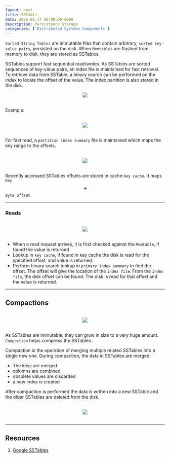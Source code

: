```yaml
---
layout: post
title: SSTable
date: 2022-01-17 00:00:00-0000
description: Persistance Storage
categories: ['Distributed Systems Components']
---
```


`Sorted String Tables` are immutable files that contain arbitrary, `sorted key-value pairs`, persisted on the disk. When `Memtables` are flushed from memory to disk, they are stored as SSTables. 

SSTables support fast sequential read/writes. As SSTables are sorted sequences of key-value pairs, an index file is maintained for fast retrieval. To retrieve data from SSTable, a binary search can be performed on the index to locate the offset of the value. The index partition is also stored in the disk.

<div>
    <center><img src="{{ site.baseurl }}/assets/img/sstable/sstable.png"></center>
</div>

<br/>

Example:

<br/>
<div>
    <center><img src="{{ site.baseurl }}/assets/img/sstable/table.png"></center>
</div>
<br/>

For fast read, a `partition index summary` file is maintained which maps the key range to the offsets.


<br/>
<div>
    <center><img src="{{ site.baseurl }}/assets/img/sstable/partition.png"></center>
</div>
<br/>

Recently accessed SSTables offsets are stored in cache:`key cache`. 
It maps `Key` $$\rightarrow$$ `Byte offset` 

---

### Reads

<br/>
<div>
    <center><img src="{{ site.baseurl }}/assets/img/sstable/read.png"></center>
</div>
<br/>

* When a read request arrives, it is first checked against the `Memtable`, if found the value is returned
* Lookup in `key cache`, if found in key cache the disk is read for the specified offset, and value is returned.
* Perform binary search lookup in `primary index summary` to find the offset. The offset will give the location of the `index file`. From the `index file`, the disk offset can be found. The disk is read for that offset and the value is returned.

---

## Compactions

<br/>
<div>
    <center><img src="{{ site.baseurl }}/assets/img/sstable/compaction.png"></center>
</div>
<br/>

As SSTables are immutable, they can grow in size to a very huge amount. `Compaction` helps compress the SSTables. 


Compaction is the operation of merging multiple related SSTables into a single new one. During compaction, the data in SSTables are merged: 
* The keys are merged
* columns are combined
* obsolete values are discarded
* a new index is created 

After compaction is performed the data is written into a new SSTable and the older SSTables are deleted from the disk.

<br/>
<div>
    <center><img src="{{ site.baseurl }}/assets/img/sstable/compaction_flow.png"></center>
</div>
<br/>

---

## Resources

1. [Google SSTables](https://www.igvita.com/2012/02/06/sstable-and-log-structured-storage-leveldb/)

